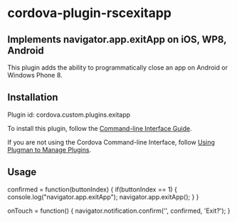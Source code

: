 # cordova-plugin-rscexitapp
Implements navigator.app.exitApp on iOS, WP8, Android
---------------------------------------------------------------------------------------------------
This plugin adds the ability to programmatically close an app on Android or Windows Phone 8. 

## Installation

Plugin id: cordova.custom.plugins.exitapp

To install this plugin, follow the [Command-line Interface Guide](http://cordova.apache.org/docs/en/edge/guide_cli_index.md.html#The%20Command-line%20Interface).

If you are not using the Cordova Command-line Interface, follow [Using Plugman to Manage Plugins](http://cordova.apache.org/docs/en/edge/plugin_ref_plugman.md.html).

## Usage

confirmed = function(buttonIndex) {
    if(buttonIndex == 1) {
        console.log("navigator.app.exitApp");
        navigator.app.exitApp();
    } 
}

onTouch = function() {
    navigator.notification.confirm('', confirmed, 'Exit?');
}
